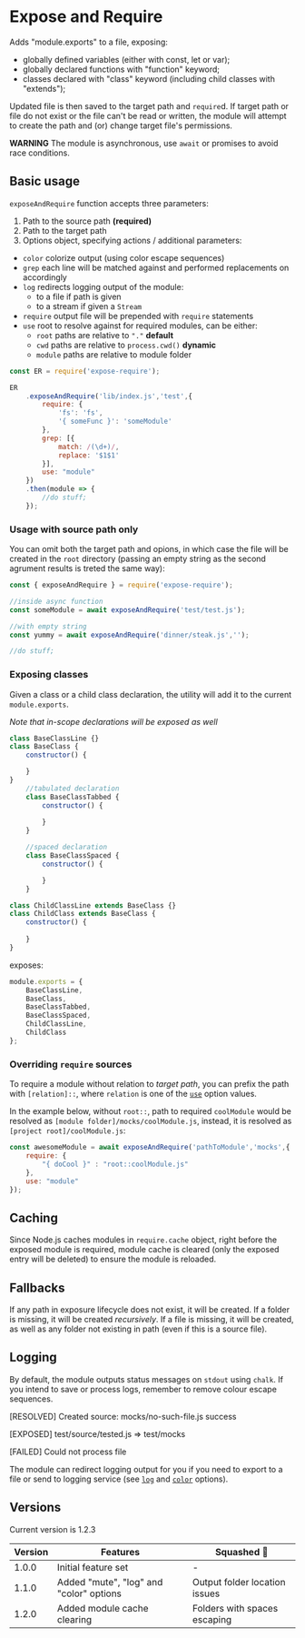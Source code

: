# Expose and Require
Adds "module.exports" to a file, exposing:

- globally defined variables (either with const, let or var);
- globally declared functions with "function" keyword;
- classes declared with "class" keyword (including child classes with "extends");

Updated file is then saved to the target path and `require`d.
If target path or file do not exist or the file can't be read or 
written, the module will attempt to create the path and (or) change 
target file's permissions.

**WARNING** The module is asynchronous, use `await` or promises to avoid race conditions.

## Basic usage

`exposeAndRequire` function accepts three parameters:

1. Path to the source path **(required)**
2. Path to the target path
3. Options object, specifying actions / additional parameters:
  - <a id="color"></a>`color` colorize output (using color escape sequences)
  - `grep` each line will be matched against and performed replacements on accordingly
  - <a id="log">`log`</a> redirects logging output of the module:
    - to a file if path is given
    - to a stream if given a `Stream`
  - `require` output file will be prepended with `require` statements
  - <a id="use"></a>`use` root to resolve against for required modules, can be either:
    - `root` paths are relative to `"."` **default**
    - `cwd` paths are relative to `process.cwd()` **dynamic**
    - `module` paths are relative to module folder

```node.js
const ER = require('expose-require');

ER
    .exposeAndRequire('lib/index.js','test',{
        require: {
            'fs': 'fs',
            '{ someFunc }': 'someModule'
        },
        grep: [{
            match: /(\d+)/,
            replace: '$1$1'
        }],
        use: "module"
    })
    .then(module => {
        //do stuff;
    });

```

### Usage with source path only

You can omit both the target path and opions, in which case the file will be created in the `root` directory (passing an empty string as the second agrument results is treted the same way):

````node.js
const { exposeAndRequire } = require('expose-require');

//inside async function
const someModule = await exposeAndRequire('test/test.js');

//with empty string
const yummy = await exposeAndRequire('dinner/steak.js','');

//do stuff;

````

### Exposing classes

Given a class or a child class declaration,
the utility will add it to the current `module.exports`.

*Note that in-scope declarations will be exposed as well*

```node.js
class BaseClassLine {}
class BaseClass {
    constructor() {

    }
}
    //tabulated declaration
	class BaseClassTabbed {
        constructor() {
            
        }
    }

    //spaced declaration
    class BaseClassSpaced {
        constructor() {

        }
    }

class ChildClassLine extends BaseClass {}
class ChildClass extends BaseClass {
    constructor() {
        
    }
}
```
exposes:
````node.js
module.exports = {
	BaseClassLine,
	BaseClass,
	BaseClassTabbed,
	BaseClassSpaced,
	ChildClassLine,
	ChildClass
};
````

### Overriding `require` sources

To require a module without relation to *target path*, you can prefix the path with `[relation]::`,
where `relation` is one of the [`use`](#use) option values. 

In the example below, without `root::`, path to required `coolModule` would be resolved as `[module folder]/mocks/coolModule.js`, instead, it is resolved as `[project root]/coolModule.js`:
````node.js
const awesomeModule = await exposeAndRequire('pathToModule','mocks',{
    require: {
        "{ doCool }" : "root::coolModule.js"
    },
    use: "module"
});
````

## Caching

Since Node.js caches modules in `require.cache` object, right before the exposed module is required, module cache is cleared (only the exposed entry will be deleted) to ensure the module is reloaded.

## Fallbacks

If any path in exposure lifecycle does not exist, it will be created. If a folder is missing, it will be created *recursively*. If a file is missing, it will be created, as well as any folder not existing in path (even if this is a source file).

## Logging

By default, the module outputs status messages on `stdout` using `chalk`. If you intend to save or process logs, remember to remove colour escape sequences.

[RESOLVED] Created source: mocks/no-such-file.js success

[EXPOSED] test/source/tested.js => test/mocks

[FAILED] Could not process file

The module can redirect logging output for you if you need to export to a file or send to logging service (see [`log`](#log) and [`color`](#color) options).

## Versions

Current version is 1.2.3

<table>
    <thead>
        <tr>
            <th>Version</th>
            <th>Features</th>
            <th>Squashed 🐞</th>
        </tr>
    </thead>
    <tbody>
        <tr>
            <td>1.0.0</td>
            <td>Initial feature set</td>
            <td>-</td>
        </tr>
        <tr>
            <td>1.1.0</td>
            <td>Added "mute", "log" and "color" options</td>
            <td>Output folder location issues</td>
        </tr>
         <tr>
            <td>1.2.0</td>
            <td>Added module cache clearing</td>
            <td>Folders with spaces escaping</td>
        </tr>       
    </tbody>
</table>

 
